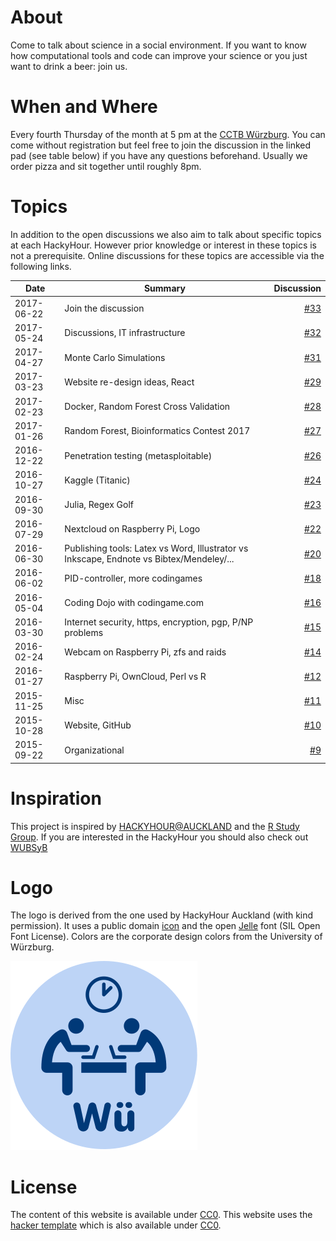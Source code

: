 # About
Come to talk about science in a social environment.
If you want to know how computational tools and code can improve your science or you just want to drink a beer: join us.

# When and Where
Every fourth Thursday of the month at 5 pm at the [CCTB Würzburg](https://www.google.de/maps/place/Center+for+Computational+and+Theoretical+Biology+%28CCTB%29,+University+of+W%C3%BCrzburg/@49.7851224,9.9708763,17z/data=!3m1!4b1!4m2!3m1!1s0x47a28fc802e5e8d9:0x6b62d2cbd2e6f094).
You can come without registration but feel free to join the discussion in the linked pad (see table below) if you have any questions beforehand.
Usually we order pizza and sit together until roughly 8pm.

# Topics
In addition to the open discussions we also aim to talk about specific topics at each HackyHour.
However prior knowledge or interest in these topics is not a prerequisite.
Online discussions for these topics are accessible via the following links.

| Date       | Summary      | Discussion |
| ---------- |--------------| ----------:|
| 2017-06-22 | Join the discussion | [#33](https://github.com/HackyHour/Wuerzburg/issues/33) |
| 2017-05-24 | Discussions, IT infrastructure | [#32](https://github.com/HackyHour/Wuerzburg/issues/32) |
| 2017-04-27 | Monte Carlo Simulations | [#31](https://github.com/HackyHour/Wuerzburg/issues/31) |
| 2017-03-23 | Website re-design ideas, React | [#29](https://github.com/HackyHour/Wuerzburg/issues/29) |
| 2017-02-23 | Docker, Random Forest Cross Validation | [#28](https://github.com/HackyHour/Wuerzburg/issues/28) |
| 2017-01-26 | Random Forest, Bioinformatics Contest 2017 | [#27](https://github.com/HackyHour/Wuerzburg/issues/27) |
| 2016-12-22 | Penetration testing (metasploitable) | [#26](https://github.com/HackyHour/Wuerzburg/issues/26) |
| 2016-10-27 | Kaggle (Titanic) | [#24](https://github.com/HackyHour/Wuerzburg/issues/24) |
| 2016-09-30 | Julia, Regex Golf | [#23](https://github.com/HackyHour/Wuerzburg/issues/23) |
| 2016-07-29 | Nextcloud on Raspberry Pi, Logo | [#22](https://github.com/HackyHour/Wuerzburg/issues/22) |
| 2016-06-30 | Publishing tools: Latex vs Word, Illustrator vs Inkscape, Endnote vs Bibtex/Mendeley/... | [#20](https://github.com/HackyHour/Wuerzburg/issues/20) |
| 2016-06-02 | PID-controller, more codingames | [#18](https://github.com/HackyHour/Wuerzburg/issues/18) |
| 2016-05-04 | Coding Dojo with codingame.com | [#16](https://github.com/HackyHour/Wuerzburg/issues/16) |
| 2016-03-30 | Internet security, https, encryption, pgp, P/NP problems | [#15](https://github.com/HackyHour/Wuerzburg/issues/15) |
| 2016-02-24 | Webcam on Raspberry Pi, zfs and raids | [#14](https://github.com/HackyHour/Wuerzburg/issues/14) |
| 2016-01-27 | Raspberry Pi, OwnCloud, Perl vs R | [#12](https://github.com/HackyHour/Wuerzburg/issues/12) |
| 2015-11-25 | Misc | [#11](https://github.com/HackyHour/Wuerzburg/issues/11) |
| 2015-10-28 | Website, GitHub | [#10](https://github.com/HackyHour/Wuerzburg/issues/10) |
| 2015-09-22 | Organizational | [#9](https://github.com/HackyHour/Wuerzburg/issues/9) |

# Inspiration
This project is inspired by [HACKYHOUR@AUCKLAND](https://uoa-eresearch.github.io/HackyHour/) and the [R Study Group](http://minisciencegirl.github.io/studyGroup/).
If you are interested in the HackyHour you should also check out [WUBSyB](http://wubsyb.github.io/)

# Logo
The logo is derived from the one used by HackyHour Auckland (with kind permission).
It uses a public domain <a href="https://thenounproject.com/search/?q=hackathon&i=6324">icon</a> 
and the open <a href="https://fontlibrary.org/en/font/jellee-typeface">Jelle</a> font (SIL Open Font License).
Colors are the corporate design colors from the University of Würzburg.

![alt text](logo/hackyhour_wue.svg "Logo HackyHour")

# License
The content of this website is available under [CC0](LICENSE).
This website uses the [hacker template](https://github.com/pages-themes/hacker/) which is also available under [CC0](https://creativecommons.org/publicdomain/zero/1.0/legalcode).
